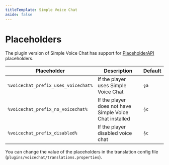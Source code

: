 ```yaml
---
titleTemplate: Simple Voice Chat
aside: false
---
```


# Placeholders

The plugin version of Simple Voice Chat has support for [PlaceholderAPI](https://www.spigotmc.org/resources/placeholderapi.6245/) placeholders.

| Placeholder                         | Description                                             | Default |
| ----------------------------------- | ------------------------------------------------------- | ------- |
| `%voicechat_prefix_uses_voicechat%` | If the player uses Simple Voice Chat                    | `§a`    |
| `%voicechat_prefix_no_voicechat%`   | If the player does not have Simple Voice Chat installed | `§c`    |
| `%voicechat_prefix_disabled%`       | If the player disabled voice chat                       | `§c`    |

You can change the value of the placeholders in the translation config file (`plugins/voicechat/translations.properties`).

